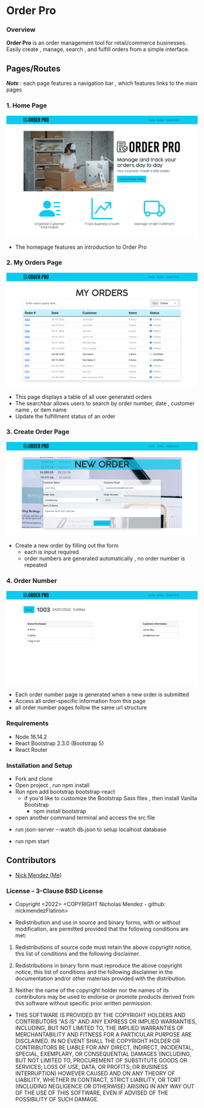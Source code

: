 # Order Pro
### Overview 
__Order Pro__ is an order management tool for retail/commerce businesses. 
Easily create , manage,  search , and fulfill orders from a simple interface.

## Pages/Routes
 ***Note*** : each page features a navigation bar , which features links to the main pages
### 1.  Home Page
![Home Page](https://github.com/nickmendezFlatiron/Order-Pro/blob/main/src/assets/readme/homepage.png)
  - The homepage features an introduction to Order Pro 
### 2. My Orders Page
![Orders Page](https://github.com/nickmendezFlatiron/Order-Pro/blob/main/src/assets/readme/my-orders-page.png)
  - This page displays a table of all user generated orders 
  - The searchbar allows users to search by order number, date , customer name , or item name
  - Update the fulfillment status of an order
### 3. Create Order Page
![Create Order Page](https://github.com/nickmendezFlatiron/Order-Pro/blob/main/src/assets/readme/create-order-page.png)
  - Create a new order by filling out the form
    - each is input required 
    - order numbers are generated automatically , no order number is repeated
### 4. Order Number 
![Order Number Page](https://github.com/nickmendezFlatiron/Order-Pro/blob/main/src/assets/readme/order-number-page.png)
  - Each order number page is generated when a new order is submitted
  - Access all order-specific information from this page
  - all order number pages follow the same url structure
### Requirements
* Node 16.14.2
* React Bootstrap 2.3.0 (Bootstrap 5)
* React Router

### Installation and Setup
* Fork and clone 
* Open project , run npm install
* Run npm add bootstrap bootstrap-react
  - if you'd like to customize the Bootstrap Sass files , then install Vanilla Bootstrap
    - npm install bootstrap
* open another command terminal and access the src file
 - run json-server --watch db.json to setup localhost database
* run npm start

## Contributors
- [Nick Mendez (Me)](https://github.com/nickmendezFlatiron)
### License - 3-Clause BSD License
* Copyright <2022> <COPYRIGHT Nicholas Mendez - github: nickmendezFlatiron>

* Redistribution and use in source and binary forms, with or without modification, are permitted provided that the following conditions are met:

1. Redistributions of source code must retain the above copyright notice, this list of conditions and the following disclaimer.

2. Redistributions in binary form must reproduce the above copyright notice, this list of conditions and the following disclaimer in the documentation and/or other materials provided with the distribution.

3. Neither the name of the copyright holder nor the names of its contributors may be used to endorse or promote products derived from this software without specific prior written permission.

* THIS SOFTWARE IS PROVIDED BY THE COPYRIGHT HOLDERS AND CONTRIBUTORS "AS IS" AND ANY EXPRESS OR IMPLIED WARRANTIES, INCLUDING, BUT NOT LIMITED TO, THE IMPLIED WARRANTIES OF MERCHANTABILITY AND FITNESS FOR A PARTICULAR PURPOSE ARE DISCLAIMED. IN NO EVENT SHALL THE COPYRIGHT HOLDER OR CONTRIBUTORS BE LIABLE FOR ANY DIRECT, INDIRECT, INCIDENTAL, SPECIAL, EXEMPLARY, OR CONSEQUENTIAL DAMAGES (INCLUDING, BUT NOT LIMITED TO, PROCUREMENT OF SUBSTITUTE GOODS OR SERVICES; LOSS OF USE, DATA, OR PROFITS; OR BUSINESS INTERRUPTION) HOWEVER CAUSED AND ON ANY THEORY OF LIABILITY, WHETHER IN CONTRACT, STRICT LIABILITY, OR TORT (INCLUDING NEGLIGENCE OR OTHERWISE) ARISING IN ANY WAY OUT OF THE USE OF THIS SOFTWARE, EVEN IF ADVISED OF THE POSSIBILITY OF SUCH DAMAGE.
